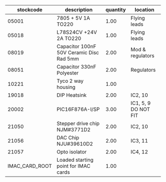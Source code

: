 |stockcode|description|quantity|location|
|---------|-----------|--------|--------|
|05001|7805 + 5V 1A TO220|1.00|Flying leads|
|05018|L78S24CV +24V 2A TO220|1.00|Flying leads|
|08019|Capacitor 100nF 50V Ceramic Disc Rad 5mm|2.00|Mod & regulators|
|08051|Capacitor 330nF Polyester|2.00|Regulators|
|10221|Tyco 2 way housing|1.00||
|19018|DIP Heatsink|2.00|IC2, 10|
|20002|PIC16F876A-I/SP|3.00|IC1, 5,  9  DO NOT FIT|
|21050|Stepper drive chip NJM#3771D2|2.00|IC2, 10|
|21056|DAC Chip  NJU#39610D2|2.00|IC3, 11|
|21057|Opto isolator|2.00|IC4, 12|
|IMAC_CARD_ROOT|Loaded starting point for IMAC cards|1.00||
